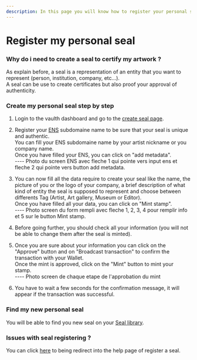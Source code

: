 ```yaml
---
description: In this page you will know how to register your personal seal on the vaulth dashboard
---
```


# Register my personal seal

### Why do i need to create a seal to certify my artwork ?
As explain before, a seal is a representation of an entity that you want to represent (person, institution, company, etc...).</br>
A seal can be use to create certificates but also proof your approval of authenticity.

### Create my personal seal step by step
1. Login to the vaulth dashboard and go to the [create seal page](https://www.dashboard.vaulth.app/stamp/create).

2. Register your [ENS](https://iq.wiki/wiki/ens) subdomaine name to be sure that your seal is unique and authentic.</br>
You can fill your ENS subdomaine name by your artist nickname or you company name.</br>
Once you have filled your ENS, you can click on "add metadata".</br>
---- Photo du screen ENS avec fleche 1 qui pointe vers input ens et fleche 2 qui pointe vers button add metadata.

3. You can now fill all the data require to create your seal like the name, the picture of you or the logo of your company, a brief description of what kind of entity the seal is supposed to represent and choose between differents Tag (Artist, Art gallery, Museum or Editor).</br>
Once you have filled all your data, you can click on "Mint stamp".</br>
---- Photo screen du form rempli avec fleche 1, 2, 3, 4 pour remplir info et 5 sur le button Mint stamp.

4. Before going further, you should check all your information (you will not be able to change them after the seal is minted).

5. Once you are sure about your information you can click on the "Approve" button and on "Broadcast transaction" to confirm the transaction with your Wallet.</br>
Once the mint is approved, click on the "Mint" button to mint your stamp.</br>
---- Photo screen de chaque etape de l'approbation du mint

6. You have to wait a few seconds for the confirmation message, it will appear if the transaction was successful.

### Find my new personal seal
You will be able to find you new seal on your [Seal library](https://www.dashboard.vaulth.app/library/stamps).

### Issues with seal registering ?
You can click [here](create-your-certificate-issue.md) to being redirect into the help page of register a seal.